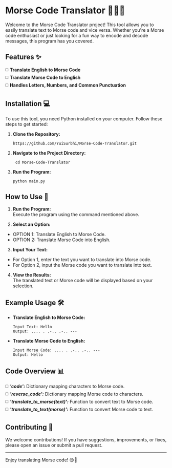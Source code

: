 # Morse Code Translator 🕵️‍♂️🔤

Welcome to the Morse Code Translator project! This tool allows you to easily translate text to Morse code and vice versa. Whether you're a Morse code enthusiast or just looking for a fun way to encode and decode messages, this program has you covered.<br>

## Features ✨

◻️ **Translate English to Morse Code** <br>
◻️ **Translate Morse Code to English** <br>
◻️ **Handles Letters, Numbers, and Common Punctuation** <br>

## Installation 💻

To use this tool, you need Python installed on your computer. Follow these steps to get started:<br>
1. **Clone the Repository:**<br>

       https://github.com/YuiSurbhi/Morse-Code-Translator.git

2. **Navigate to the Project Directory:**<br>

        cd Morse-Code-Translator

3. **Run the Program:**<br>

       python main.py

## How to Use 📖

1. **Run the Program:**<br>
  Execute the program using the command mentioned above.<br>

2. **Select an Option:**<br>
- OPTION 1: Translate English to Morse Code.<br>
- OPTION 2: Translate Morse Code into English.<br>

3. **Input Your Text:**<br>
- For Option 1, enter the text you want to translate into Morse code.<br>
- For Option 2, input the Morse code you want to translate into text.<br>

4. **View the Results:**<br>
  The translated text or Morse code will be displayed based on your selection.<br>

## Example Usage 🛠️

- **Translate English to Morse Code:**<br>

      Input Text: Hello
      Output: .... . .-.. .-.. ---

- **Translate Morse Code to English:**<br>

      Input Morse Code: .... . .-.. .-.. ---
      Output: Hello

## Code Overview 📊

◻️ ***'code':*** Dictionary mapping characters to Morse code.<br>
◻️ ***'reverse_code':*** Dictionary mapping Morse code to characters.<br>
◻️ ***'translate_to_morse(text)':*** Function to convert text to Morse code.<br>
◻️ ***'translate_to_text(morse)':*** Function to convert Morse code to text.<br>

## Contributing 🤝
We welcome contributions! If you have suggestions, improvements, or fixes, please open an issue or submit a pull request.

---

Enjoy translating Morse code! 😊🚀
